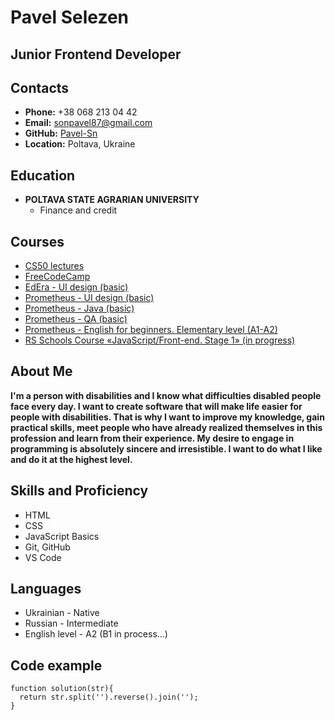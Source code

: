# Pavel Selezen

## Junior Frontend Developer

## Contacts

+ **Phone:** +38 068 213 04 42
+ **Email:** sonpavel87@gmail.com
+ **GitHub:** [Pavel-Sn](https://github.com/Pavel-Sn)
+ **Location:** Poltava, Ukraine

## Education

+ **POLTAVA STATE AGRARIAN UNIVERSITY**
  - Finance and credit
  
## Courses

+ [CS50 lectures](https://courses.prometheus.org.ua/courses/course-v1:Prometheus+CS50+2019_T1/about)
+ [FreeCodeCamp](https://www.freecodecamp.org/ukrainian/learn/javascript-algorithms-and-data-structures/)
+ [EdEra - UI design (basic)](https://courses.ed-era.com/courses/course-v1:EDERA_BBF+WEB+2019/about)
+ [Prometheus - UI design (basic)](https://courses.prometheus.org.ua/courses/course-v1:LITS+114+2020_T3/about)
+ [Prometheus - Java (basic)](https://courses.prometheus.org.ua/courses/EPAM/JAVA101/2016_T2/about)
+ [Prometheus - QA (basic)](https://courses.prometheus.org.ua/courses/course-v1:LITS+115+2017_T4/about)
+ [Prometheus - English for beginners. Elementary level (A1-A2)](https://courses.prometheus.org.ua/courses/course-v1:Prometheus+ENG_A2+2020_T2/about)
+ [RS Schools Course «JavaScript/Front-end. Stage 1» (in progress)](https://rs.school/js/)

## About Me

**I'm a person with disabilities and I know what difficulties disabled people face every day. 
I want to create software that will make life easier for people with disabilities. 
That is why I want to improve my knowledge, gain practical skills, 
meet people who have already realized themselves in this profession and learn from their experience. 
My desire to engage in programming is absolutely sincere and irresistible.   I want to do what I like and do it at the highest level.**

## Skills and Proficiency

+ HTML 
+ CSS
+ JavaScript Basics
+ Git, GitHub
+ VS Code

## Languages

+ Ukrainian - Native
+ Russian - Intermediate
+ English level - A2 (B1 in process…)

## Code example

```
function solution(str){
  return str.split('').reverse().join('');  
}
```
